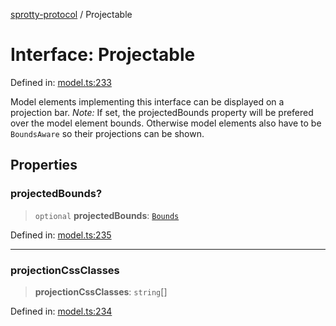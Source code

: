 
[sprotty-protocol](../globals) / Projectable

# Interface: Projectable

Defined in: [model.ts:233](https://github.com/eclipse-sprotty/sprotty/blob/f9b2433481cc27a1ac0c92d525a92039ae7f6c76/packages/sprotty-protocol/src/model.ts#L233)

Model elements implementing this interface can be displayed on a projection bar.
_Note:_ If set, the projectedBounds property will be prefered over the model element bounds.
Otherwise model elements also have to be `BoundsAware` so their projections can be shown.

## Properties

### projectedBounds?

> `optional` **projectedBounds**: [`Bounds`](../Interface.Bounds)

Defined in: [model.ts:235](https://github.com/eclipse-sprotty/sprotty/blob/f9b2433481cc27a1ac0c92d525a92039ae7f6c76/packages/sprotty-protocol/src/model.ts#L235)

***

### projectionCssClasses

> **projectionCssClasses**: `string`[]

Defined in: [model.ts:234](https://github.com/eclipse-sprotty/sprotty/blob/f9b2433481cc27a1ac0c92d525a92039ae7f6c76/packages/sprotty-protocol/src/model.ts#L234)
